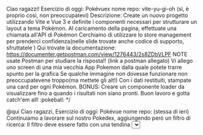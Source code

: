 Ciao ragazzi!
Esercizio di oggi: Pokévuex
nome repo: vite-yu-gi-oh (sì, è proprio così, non preoccupatevi)
Descrizione:
Create un nuovo progetto utilizzando Vite e Vue 3 e definite i componenti necessari per strutturare un layout a tema Pokémon.
Al caricamento della pagina, effettuate una chiamata all'API di Pokémon
Cerchiamo di utilizzare lo store management per prenderci confidenza(nelle slide trovate anche codice di supporto, sfruttatele )
Qui trovate la documentazione: https://documenter.getpostman.com/view/1276443/2s8ZDbVLPF
NOTE
usate Postman per studiare la risposta!! (link a postman allegato)
Vi allego uno screen di una mia vecchia App Pokemon dalla quale potete trarre spunto per la grafica
Se qualche immagine non dovesse funzionare  non preoccupatevene troppo(ma mettete gli alt!)
Con i dati restituiti, stampate una card per ogni Pokémon.
BONUS: Creare un componente loader da visualizzare fino a quando i risultati non siano pronti.
Buon lavoro e gotta catch'em all! :pokeball:  */

@qui Ciao ragazzi,
Esercizio di oggi: Pokévue
nome repo: (stessa di ieri)
Continuiamo a lavorare sul nostro Pokedex, aggiungendo però un filtro di ricerca:
Il filtro deve essere fatto con una tendina <select> e deve permettere all'utente di filtrare i pokemon per tipo.
Per conoscere quali tipi sono disponibili, effettuate una chiamata via Postman all'indirizzo https://41tyokboji.execute-api.eu-central-1.amazonaws.com/dev/api/v1/pokemons/types1 .
Copiate manualmente l'array che vi arriverà come risposta da Postman e usatelo per produrre dinamicamente le <options>.
Quando l'utente cambia il valore della tendina, potete usare il valore scelto per fare partire la chiamata API e mostrare i risultati in pagina!
Come faccio a sapere come filtrare? Bisogna guardare la documentazione:
https://documenter.getpostman.com/view/1276443/2s8ZDbVLPF#31f11fae-574f-4ac4-8882-c235058f517e
PS: non dimenticate di dare all'utente la possibilità di annullare il filtro e tornare alla chiamata "normale".
BONUS VARI:
Provare ad inserire i tipi chiamandoli direttamente dalle API e passandoli al componente della tendina.
Provare a inserire una paginazione (bisogna studiare bene i dati forniti dalla risposta delle API)
Provare ad aggiungere anche un filtro di tipo text per cercare tramite il nome dei pokemon!
Gotta catch'em all! :pikachu: